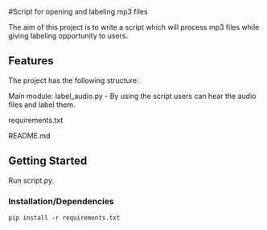 #Script for opening and labeling mp3 files 

The aim of this project is to write a script which will process mp3 files while giving labeling opportunity to users.

## Features

The project has the following structure:

Main module: label_audio.py - By using the script users can hear the audio files and label them. 

requirements.txt

README.md


## Getting Started

Run script.py.

### Installation/Dependencies

```
pip install -r requirements.txt
```

